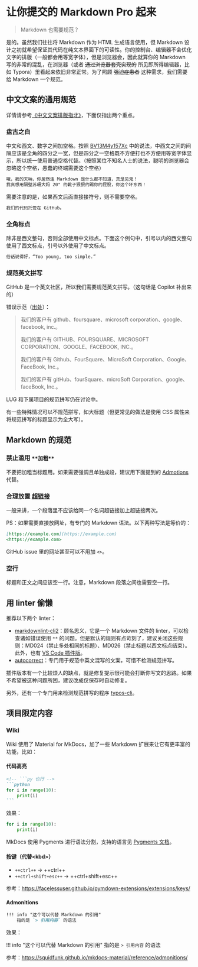 # 让你提交的 Markdown Pro 起来

> Markdown 也需要规范？

是的。虽然我们往往将 Markdown 作为 HTML 生成语言使用，但 Markdown 设计之初就希望保证其代码在纯文本界面下的可读性。你的控制台、编辑器不会优化文字的排版（一般都会用等宽字体），但是浏览器会，因此就算你的 Markdown 写的非常的混乱，在浏览器（或者 ~~通过浏览器套壳实现的~~ 所见即所得编辑器，比如 Typora）里看起来依旧非常正常。为了照顾 ~~强迫症患者~~ 这种需求，我们需要给 Markdown 一个规范。

## 中文文案的通用规范

详情请参考[《中文文案排版指北》](https://github.com/sparanoid/chinese-copywriting-guidelines/blob/master/README.zh-Hans.md)，下面仅指出两个重点。

### 盘古之白

中文和西文、数字之间加空格。按照 [BV13M4y157Xc](https://www.bilibili.com/video/BV13M4y157Xc) 中的说法，中西文之间的间隔应该是全角的四分之一宽，但是四分之一空格既不方便打也不方便用等宽字体显示，所以统一使用普通空格代替。（按照某位不知名人士的说法，聪明的浏览器会忽略这个空格，愚蠢的终端需要这个空格）

```txt
哦，我的天呐，你居然连 Markdown 是什么都不知道，真是见鬼！
我真想用隔壁苏珊大妈 20" 的靴子狠狠的踢你的屁股，你这个坏东西！
```

需要注意的是，如果西文后面直接接符号，则不需要空格。

```txt
我们的代码托管在 GitHub。
```

### 全角标点

除非是西文整句，否则全部使用中文标点。下面这个例句中，引号以内的西文整句使用了西文标点，引号以外使用了中文标点。

```txt
俗话说得好，“Too young, too simple.”
```

### 规范英文拼写

GitHub 是一个英文社区，所以我们需要规范英文拼写。（这句话是 Copilot 补出来的）

错误示范（[出处](https://github.com/sparanoid/chinese-copywriting-guidelines/blob/master/README.zh-Hans.md#%E4%B8%93%E6%9C%89%E5%90%8D%E8%AF%8D%E4%BD%BF%E7%94%A8%E6%AD%A3%E7%A1%AE%E7%9A%84%E5%A4%A7%E5%B0%8F%E5%86%99)）：

> 我们的客户有 github、foursquare、microsoft corporation、google、facebook, inc.。
>
> 我们的客户有 GITHUB、FOURSQUARE、MICROSOFT CORPORATION、GOOGLE、FACEBOOK, INC.。
>
> 我们的客户有 Github、FourSquare、MicroSoft Corporation、Google、FaceBook, Inc.。
>
> 我们的客户有 gitHub、fourSquare、microSoft Corporation、google、faceBook, Inc.。

<!-- LUG 和下属项目的规范拼写如下：

- HITsz LUG
- Wiki
- Weekly -->

LUG 和下属项目的规范拼写仍在讨论中。

有一些特殊情况可以不规范拼写，如大标题（但更常见的做法是使用 CSS 属性来将规范拼写的标题显示为全大写）。

## Markdown 的规范

### 禁止滥用 `**加粗**`

不要把加粗当标题用。如果需要强调且单独成段，建议用下面提到的 [Admotions](#admonitions) 代替。

### 合理放置 [超链接](https://example.com)

一般来讲，一个段落里不应该给同一个名词超链接加上超链接两次。

PS：如果需要直接放网址，有专门的 Markdown 语法。以下两种写法是等价的：

```md
[https://example.com](https://example.com)
<https://example.com>
```

GitHub issue 里的网址甚至可以不用加 `<>`。

### 空行

标题和正文之间应该空一行。注意，Markdown 段落之间也需要空一行。

## 用 linter 偷懒

推荐以下两个 linter：

- [markdownlint-cli2](https://github.com/DavidAnson/markdownlint-cli2)：顾名思义，它是一个 Markdown 文件的 linter，可以检查诸如错误使用 `**` 的问题。但是默认的规则有点苛刻了，建议关闭这些规则：MD024（禁止多处相同的标题）、MD026（禁止标题以西文标点结束）。此外，也有 [VS Code 插件版](https://marketplace.visualstudio.com/items?itemName=DavidAnson.markdownlint-vs-code)。
- [autocorrect](https://github.com/huacnlee/autocorrect)：专门用于规范中英文混写的文案，可惜不检测规范拼写。

插件版本有一个比较烦人的缺点，就是修复提示很可能会打断你写文的思路。如果不希望被这种问题所困，建议改成仅保存时自动修复。

另外，还有一个专门用来检测规范拼写的程序 [typos-cli](https://github.com/crate-ci/typos)。

## 项目限定内容

### Wiki

Wiki 使用了 Material for MkDocs，加了一些 Markdown 扩展来让它有更丰富的功能，比如：

#### 代码高亮

````md
<!-- ```py 也行 -->
```python
for i in range(10):
    print(i)
```
````

效果：

```python
for i in range(10):
    print(i)
```

MkDocs 使用 Pygments 进行语法分割，支持的语言见 [Pygments 文档](https://pygments.org/docs/lexers/)。

#### 按键（代替<kbd\>）

- `++ctrl++` -> ++ctrl++
- `++ctrl+shift+esc++` -> ++ctrl+shift+esc++

参考：<https://facelessuser.github.io/pymdown-extensions/extensions/keys/>

#### Admonitions

```md
!!! info "这个可以代替 Markdown 的引用"
    指的是 `> 引用内容` 的语法
```

效果：

!!! info "这个可以代替 Markdown 的引用"
    指的是 `> 引用内容` 的语法

参考：<https://squidfunk.github.io/mkdocs-material/reference/admonitions/>

<!-- ### Weekly

Weekly 的标题采用的字体接近繁体字形，建议在标题使用直角引号「」。 -->
